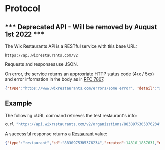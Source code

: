 # Protocol

## *** Deprecated API - Will be removed by August 1st 2022 ***
The Wix Restaurants API is a RESTful service with this base URL:

    https://api.wixrestaurants.com/v2

Requests and responses use JSON.

On error, the service returns an appropriate HTTP status code (4xx / 5xx) and error information in the body as in [RFC 7807](https://tools.ietf.org/html/rfc7807).

~~~ json
{"type":"https://www.wixrestaurants.com/errors/some_error", "detail":"some error detail"}
~~~

## Example
The following cURL command retrieves the test restaurant's info:

~~~ bash
curl "https://api.wixrestaurants.com/v2/organizations/8830975305376234"
~~~

A successful response returns a [Restaurant](https://github.com/wix/openrest4j/blob/master/openrest4j-api/src/main/java/com/openrest/v1_1/Restaurant.java) value:

~~~ json
{"type":"restaurant","id":"8830975305376234","created":1431011837631,"modified":1459086417084,"title":{"en_US":"The Testaurant"},"description":{"en_US":"Wix Restaurants test restaurant."}
~~~
